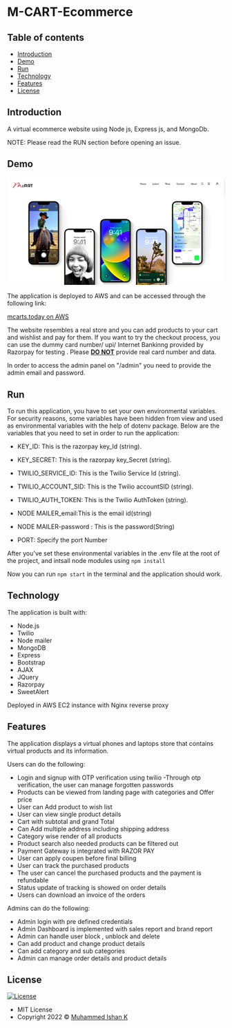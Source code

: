 # M-CART-Ecommerce

## Table of contents

- [Introduction](#introduction)
- [Demo](#demo)
- [Run](#run)
- [Technology](#technology)
- [Features](#features)
- [License](#license)

## Introduction

A virtual ecommerce website using Node js, Express js, and MongoDb.

NOTE: Please read the RUN section before opening an issue.

## Demo

![screenshot](mcart.png)

The application is deployed to AWS and can be accessed through the following link:

[mcarts.today on AWS](https://mcarts.today/)

The website resembles a real store and you can add products to your cart and wishlist and pay for them. If you want to try the checkout process, you can use the dummy card number/ upi/ Internet Bankinng provided by Razorpay for testing . Please <u><b>DO NOT</b></u> provide real card number and data.

In order to access the admin panel on "/admin" you need to provide the admin email and password.


## Run

To run this application, you have to set your own environmental variables. For security reasons, some variables have been hidden from view and used as environmental variables with the help of dotenv package. Below are the variables that you need to set in order to run the application:

- KEY_ID:     This is the razorpay key_Id (string).

- KEY_SECRET:  This is the razorpay key_Secret (string).

- TWILIO_SERVICE_ID: This is the Twilio Service Id (string).

- TWILIO_ACCOUNT_SID: This is the Twilio accountSID (string).

- TWILIO_AUTH_TOKEN: This is the Twilio AuthToken (string).

- NODE MAILER_email:This is the email id(string)

- NODE MAILER-password : This is the password(String)

- PORT: Specify the port Number

After you've set these environmental variables in the .env file at the root of the project, and intsall node modules using  `npm install`

Now you can run `npm start` in the terminal and the application should work.

## Technology

The application is built with:

- Node.js 
- Twilio
- Node mailer
- MongoDB
- Express 
- Bootstrap 
- AJAX
- JQuery
- Razorpay
- SweetAlert

Deployed in AWS EC2 instance with Nginx reverse proxy

## Features

The application displays a virtual phones and laptops store that contains virtual products and its information.

Users can do the following:

- Login and signup with OTP verification using twilio
-Through otp verification, the user can manage forgotten passwords
- Products can be viewed from landing page with categories and Offer price
- User can Add product to wish list
- User can view single product details
- Cart with subtotal and grand Total
- Can Add multiple address including shipping address
- Category wise render of all products
- Product search also needed products can be filtered out
- Payment Gateway is integrated with RAZOR PAY
- User can apply coupen before final billing
- User can track the purchased products
- The user can cancel the purchased products and the payment is refundable
- Status update of tracking is showed on order details
- Users can download an invoice of the orders

Admins can do the following:

- Admin login with pre defined credentials
- Admin Dashboard is implemented with sales report and brand report
- Admin can handle user block , unblock and delete
- Can add product and change product details
- Can add category and sub categories
- Admin can manage order details and product details

## License

[![License](https://img.shields.io/:License-MIT-blue.svg?style=flat-square)](http://badges.mit-license.org)

- MIT License
- Copyright 2022 © [Muhammed Ishan K](https://github.com/muhammedishank)
